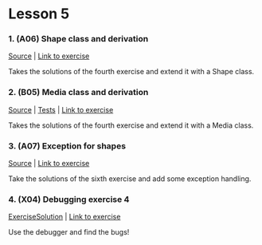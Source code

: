 # Lesson 5

### 1. (A06) Shape class and derivation
[Source](./A06_shapes/ExerciseSolution/) | [Link to exercise](http://fsr.github.io/csharp-lessons/exercises/A06_shapes.html)

Takes the solutions of the fourth exercise and extend it with a Shape class.

### 2. (B05) Media class and derivation
[Source](./B05_media/ExerciseSolution/) | [Tests](./B05_media/Tests/) | [Link to exercise](http://fsr.github.io/csharp-lessons/exercises/B05_media.html)

Takes the solutions of the fourth exercise and extend it with a Media class.

### 3. (A07) Exception for shapes
[Source](./A07_exception_for_shapes/ExerciseSolution/) | [Link to exercise](http://fsr.github.io/csharp-lessons/exercises/A07_exception_for_shapes.html)

Take the solutions of the sixth exercise and add some exception handling.

### 4. (X04) Debugging exercise 4
[Exercise](./X04_debugging_exercise_4/Exercise/)[Solution](./X04_debugging_exercise_4/ExerciseSolution/) | [Link to exercise](http://fsr.github.io/csharp-lessons/exercises/X04_debugging_exercise_4.html)

Use the debugger and find the bugs!
